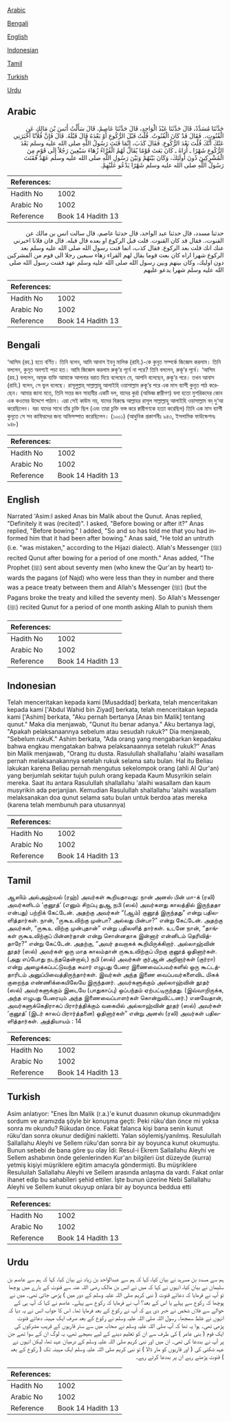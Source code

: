 [Arabic](#arabic)

[Bengali](#bengali)

[English](#english)

[Indonesian](#indonesian)

[Tamil](#tamil)

[Turkish](#turkish)

[Urdu](#urdu)

## Arabic


<div dir="rtl" lang="ar" style={{fontSize:'larger',backgroundColor:'#f8f9fa',padding:20}}>
حَدَّثَنَا مُسَدَّدٌ، قَالَ حَدَّثَنَا عَبْدُ الْوَاحِدِ، قَالَ حَدَّثَنَا عَاصِمٌ، قَالَ سَأَلْتُ أَنَسَ بْنَ مَالِكٍ عَنِ الْقُنُوتِ،‏.‏ فَقَالَ قَدْ كَانَ الْقُنُوتُ‏.‏ قُلْتُ قَبْلَ الرُّكُوعِ أَوْ بَعْدَهُ قَالَ قَبْلَهُ‏.‏ قَالَ فَإِنَّ فُلاَنًا أَخْبَرَنِي عَنْكَ أَنَّكَ قُلْتَ بَعْدَ الرُّكُوعِ‏.‏ فَقَالَ كَذَبَ، إِنَّمَا قَنَتَ رَسُولُ اللَّهِ صلى الله عليه وسلم بَعْدَ الرُّكُوعِ شَهْرًا ـ أُرَاهُ ـ كَانَ بَعَثَ قَوْمًا يُقَالُ لَهُمُ الْقُرَّاءُ زُهَاءَ سَبْعِينَ رَجُلاً إِلَى قَوْمٍ مِنَ الْمُشْرِكِينَ دُونَ أُولَئِكَ، وَكَانَ بَيْنَهُمْ وَبَيْنَ رَسُولِ اللَّهِ صلى الله عليه وسلم عَهْدٌ فَقَنَتَ رَسُولُ اللَّهِ صلى الله عليه وسلم شَهْرًا يَدْعُو عَلَيْهِمْ‏.‏
</div>
<div style={{backgroundColor:'#f8f9fa',padding:20, marginBottom: 10}}><table> <thead> <tr> <th>References:</th> <th></th> </tr> </thead> <tbody><tr><td>Hadith No</td><td>1002</td></tr><tr><td>Arabic No</td><td>1002</td></tr><tr><td>Reference</td><td>Book 14 Hadith 13</td></tr></tbody></table></div>


<div dir="rtl" lang="ar" style={{fontSize:'larger',backgroundColor:'#f8f9fa',padding:20}}>
حدثنا مسدد، قال حدثنا عبد الواحد، قال حدثنا عاصم، قال سالت انس بن مالك عن القنوت،. فقال قد كان القنوت. قلت قبل الركوع او بعده قال قبله. قال فان فلانا اخبرني عنك انك قلت بعد الركوع. فقال كذب، انما قنت رسول الله صلى الله عليه وسلم بعد الركوع شهرا اراه كان بعث قوما يقال لهم القراء زهاء سبعين رجلا الى قوم من المشركين دون اوليك، وكان بينهم وبين رسول الله صلى الله عليه وسلم عهد فقنت رسول الله صلى الله عليه وسلم شهرا يدعو عليهم
</div>
<div style={{backgroundColor:'#f8f9fa',padding:20, marginBottom: 10}}><table> <thead> <tr> <th>References:</th> <th></th> </tr> </thead> <tbody><tr><td>Hadith No</td><td>1002</td></tr><tr><td>Arabic No</td><td>1002</td></tr><tr><td>Reference</td><td>Book 14 Hadith 13</td></tr></tbody></table></div>

## Bengali


<div dir="ltr" lang="bn" style={{fontSize:'larger',backgroundColor:'#f8f9fa',padding:20}}>
‘আসিম (রহ.) হতে বর্ণিত। তিনি বলেন, আমি আনাস ইবনু মালিক (রাযি.)-কে কুনূত সম্পর্কে জিজ্ঞেস করলাম। তিনি বললেন, কুনূত অবশ্যই পড়া হত। আমি জিজ্ঞেস করলাম রুকূ‘র পূর্বে না পরে? তিনি বললেন, রুকূ‘র পূর্বে। ‘আসিম (রহ.) বললেন, অমুক ব্যক্তি আমাকে আপনার বরাত দিয়ে বলেছেন যে, আপনি বলেছেন, রুকূ‘র পরে। তখন আনাস (রাযি.) বলেন, সে ভুল বলেছে। রাসূলুল্লাহ্ সাল্লাল্লাহু আলাইহি ওয়াসাল্লাম রুকূ‘র পরে এক মাস ব্যাপী কুনূত পাঠ করেছেন। আমার জানা মতে, তিনি সত্তর জন সাহাবীর একটি দল, যাদের কুর্রা (অভিজ্ঞ ক্বারীগণ) বলা হতো মুশরিকদের কোন এক কওমের উদ্দেশে পাঠান। এরা সেই কাউম নয়, যাদের বিরুদ্ধে আল্লাহর রাসূল সাল্লাল্লাহু আলাইহি ওয়াসাল্লাম বদ্ দু‘আ করেছিলেন। বরং যাদের সাথে তাঁর চুক্তি ছিল (এবং তারা চুক্তি ভঙ্গ করে ক্বারীগণকে হত্যা করেছিল) তিনি এক মাস ব্যাপী কুনূতে সে সব কাফিরদের জন্য অভিসম্পাত করেছিলেন। (১০০১) (আধুনিক প্রকাশনীঃ ৯৪৩, ইসলামিক ফাউন্ডেশনঃ ৯৪৮)
</div>
<div style={{backgroundColor:'#f8f9fa',padding:20, marginBottom: 10}}><table> <thead> <tr> <th>References:</th> <th></th> </tr> </thead> <tbody><tr><td>Hadith No</td><td>1002</td></tr><tr><td>Arabic No</td><td>1002</td></tr><tr><td>Reference</td><td>Book 14 Hadith 13</td></tr></tbody></table></div>

## English


<div dir="ltr" lang="en" style={{fontSize:'larger',backgroundColor:'#f8f9fa',padding:20}}>
Narrated 'Asim:I asked Anas bin Malik about the Qunut. Anas replied, "Definitely it was (recited)". I asked, "Before bowing or after it?" Anas replied, "Before bowing." I added, "So and so has told me that you had informed him that it had been after bowing." Anas said, "He told an untruth (i.e. "was mistaken," according to the Hijazi dialect). Allah's Messenger (ﷺ) recited Qunut after bowing for a period of one month." Anas added, "The Prophet (ﷺ) sent about seventy men (who knew the Qur'an by heart) towards the pagans (of Najd) who were less than they in number and there was a peace treaty between them and Allah's Messenger (ﷺ) (but the Pagans broke the treaty and killed the seventy men). So Allah's Messenger (ﷺ) recited Qunut for a period of one month asking Allah to punish them
</div>
<div style={{backgroundColor:'#f8f9fa',padding:20, marginBottom: 10}}><table> <thead> <tr> <th>References:</th> <th></th> </tr> </thead> <tbody><tr><td>Hadith No</td><td>1002</td></tr><tr><td>Arabic No</td><td>1002</td></tr><tr><td>Reference</td><td>Book 14 Hadith 13</td></tr></tbody></table></div>

## Indonesian


<div dir="ltr" lang="id" style={{fontSize:'larger',backgroundColor:'#f8f9fa',padding:20}}>
Telah menceritakan kepada kami [Musaddad] berkata, telah menceritakan kepada kami ['Abdul Wahid bin Ziyad] berkata, telah menceritakan kepada kami ['Ashim] berkata, "Aku pernah bertanya [Anas bin Malik] tentang qunut." Maka dia menjawab, "Qunut itu benar adanya." Aku bertanya lagi, "Apakah pelaksanaannya sebelum atau sesudah rukuk?" Dia menjawab, "Sebelum rukuK." Ashim berkata, "Ada orang yang mengabarkan kepadaku bahwa engkau mengatakan bahwa pelaksanaannya setelah rukuk?" Anas bin Malik menjawab, "Orang itu dusta. Rasulullah shallallahu 'alaihi wasallam pernah melaksanakannya setelah rukuk selama satu bulan. Hal itu Beliau lakukan karena Beliau pernah mengutus sekelompok orang (ahli Al Qur'an) yang berjumlah sekitar tujuh puluh orang kepada Kaum Musyrikin selain mereka. Saat itu antara Rasulullah shallallahu 'alaihi wasallam dan kaum musyrikin ada perjanjian. Kemudian Rasulullah shallallahu 'alaihi wasallam melaksanakan doa qunut selama satu bulan untuk berdoa atas mereka (karena telah membunuh para utusannya)
</div>
<div style={{backgroundColor:'#f8f9fa',padding:20, marginBottom: 10}}><table> <thead> <tr> <th>References:</th> <th></th> </tr> </thead> <tbody><tr><td>Hadith No</td><td>1002</td></tr><tr><td>Arabic No</td><td>1002</td></tr><tr><td>Reference</td><td>Book 14 Hadith 13</td></tr></tbody></table></div>

## Tamil


<div dir="ltr" lang="ta" style={{fontSize:'larger',backgroundColor:'#f8f9fa',padding:20}}>
ஆஸிம் அல்அஹ்வல் (ரஹ்) அவர்கள் கூறியதாவது: நான் அனஸ் பின் மா-க் (ரலி) அவர்களிடம் ‘குனூத்’ (எனும் சிறப்பு துஆ நபி (ஸல்) அவர்களது காலத்தில் இருந்ததா என்பது) பற்றிக் கேட்டேன். அதற்கு அவர்கள் “(ஆம்) குனூத் இருந்தது” என்று பதிலளித்தார்கள். நான், “ருகூஉவிற்கு முன்பா? அல்லது பின்பா?” என்று கேட்டேன். அதற்கு அவர்கள், “ருகூஉ விற்கு முன்புதான்” என்று பதிலளித் தார்கள். உடனே நான், “தாங்கள் ருகூஉவிற்குப் பின்னர்தான் என்று சொன்னதாக இன்னார் என்னிடம் தெரிவித்தாரே?” என்று கேட்டேன். அதற்கு, “அவர் தவறாகக் கூறியிருக்கிறார். அல்லாஹ்வின் தூதர் (ஸல்) அவர்கள் ஒரு மாத காலம்தான் ருகூஉவிற்குப் பிறகு குனூத் ஓதினார்கள். (அது எப்போது நடந்ததென்றால்,) நபி (ஸல்) அவர்கள் குர்ஆன் அறிஞர்கள் (குர்ரா) என்று அழைக்கப்பட்டுவந்த சுமார் எழுபது பேரை இணைவைப்பவர்களில் ஒரு கூட்டத்தாரிடம் அனுப்பிவைத்திருந்தார்கள். இவர்கள் அந்த இணை வைப்பவர்களைவிட மிகக் குறைந்த எண்ணிக்கையிலேயே இருந்தனர். அவர்களுக்கும் அல்லாஹ்வின் தூதர் (ஸல்) அவர்களுக்கும் இடையே (பாதுகாப்பு) ஒப்பந்தம் ஏற்பட்டிருந்தது. (இவ்வாறிருக்க, அந்த எழுபது பேரையும் அந்த இணைவைப்பாளர்கள் கொன்றுவிட்டனர்.) எனவேதான், அவர்களுக்கெதிராகப் பிரார்த்திக்கும் வகையில் அல்லாஹ்வின் தூதர் (ஸல்) அவர்கள் ‘குனூத்’ (இடர் காலப் பிரார்த்தனை) ஓதினார்கள்” என்று அனஸ் (ரலி) அவர்கள் பதிலளித்தார்கள். அத்தியாயம் : 14
</div>
<div style={{backgroundColor:'#f8f9fa',padding:20, marginBottom: 10}}><table> <thead> <tr> <th>References:</th> <th></th> </tr> </thead> <tbody><tr><td>Hadith No</td><td>1002</td></tr><tr><td>Arabic No</td><td>1002</td></tr><tr><td>Reference</td><td>Book 14 Hadith 13</td></tr></tbody></table></div>

## Turkish


<div dir="ltr" lang="tr" style={{fontSize:'larger',backgroundColor:'#f8f9fa',padding:20}}>
Asim anlatıyor: "Enes İbn Malik (r.a.)'e kunut duasının okunup okunmadığını sordum ve aramızda şöyle bir konuşma geçti: Peki rüku'dan önce mi yoksa sonra mı okundu? Rükudan önce. Fakat falanca kişi bana senin kunut rüku'dan sonra okunur dediğini nakletti. Yalan söylemiş/yanılmış. Resulullah Sallallahu Aleyhi ve Sellem rüku'dan sonra bir ay boyunca kunut okumuştu. Bunun sebebi de bana göre şu olay İdi: Resul-i Ekrem Sallallahu Aleyhi ve Sellem ashabının önde gelenlerinden Kur'an bilgileri üst düzeyde (kurra) yetmiş kişiyi müşriklere eğitim amacıyla göndermişti. Bu müşriklere Resuluilah Sallallahu Aleyhi ve Sellem arasında anlaşma da vardı. Fakat onlar ihanet edip bu sahabîleri şehid ettiler. İşte bunun üzerine Nebi Sallallahu Aleyhi ve Sellem kunut okuyup onlara bir ay boyunca beddua etti
</div>
<div style={{backgroundColor:'#f8f9fa',padding:20, marginBottom: 10}}><table> <thead> <tr> <th>References:</th> <th></th> </tr> </thead> <tbody><tr><td>Hadith No</td><td>1002</td></tr><tr><td>Arabic No</td><td>1002</td></tr><tr><td>Reference</td><td>Book 14 Hadith 13</td></tr></tbody></table></div>

## Urdu


<div dir="rtl" lang="ur" style={{fontSize:'larger',backgroundColor:'#f8f9fa',padding:20}}>
ہم سے مسدد بن مسرہد نے بیان کیا، کہا کہ ہم سے عبدالواحد بن زیاد نے بیان کیا، کہا کہ ہم سے عاصم بن سلیمان نے بیان کیا، انہوں نے کہا کہ میں نے انس بن مالک رضی اللہ عنہ سے قنوت کے بارے میں پوچھا تو آپ نے فرمایا کہ دعائے قنوت ( نبی کریم صلی اللہ علیہ وسلم کے دور میں ) پڑھی جاتی تھی۔ میں نے پوچھا کہ رکوع سے پہلے یا اس کے بعد؟ آپ نے فرمایا کہ رکوع سے پہلے۔ عاصم نے کہا کہ آپ ہی کے حوالے سے فلاں شخص نے خبر دی ہے کہ آپ نے رکوع کے بعد فرمایا تھا۔ اس کا جواب انس نے یہ دیا کہ انہوں نے غلط سمجھا۔ رسول اللہ صلی اللہ علیہ وسلم نے رکوع کے بعد صرف ایک مہینہ دعائے قنوت پڑھی تھی۔ ہوا یہ تھا کہ آپ صلی اللہ علیہ وسلم نے صحابہ میں سے ستر قاریوں کے قریب مشرکوں کی ایک قوم ( بنی عامر ) کی طرف سے ان کو تعلیم دینے کے لیے بھیجے تھے، یہ لوگ ان کے سوا تھے جن پر آپ نے بددعا کی تھی۔ ان میں اور نبی کریم صلی اللہ علیہ وسلم کے درمیان عہد تھا، لیکن انہوں نے عہد شکنی کی ( اور قاریوں کو مار ڈالا ) تو نبی کریم صلی اللہ علیہ وسلم ایک مہینہ تک ( رکوع کے بعد ) قنوت پڑھتے رہے ان پر بددعا کرتے رہے۔
</div>
<div style={{backgroundColor:'#f8f9fa',padding:20, marginBottom: 10}}><table> <thead> <tr> <th>References:</th> <th></th> </tr> </thead> <tbody><tr><td>Hadith No</td><td>1002</td></tr><tr><td>Arabic No</td><td>1002</td></tr><tr><td>Reference</td><td>Book 14 Hadith 13</td></tr></tbody></table></div>